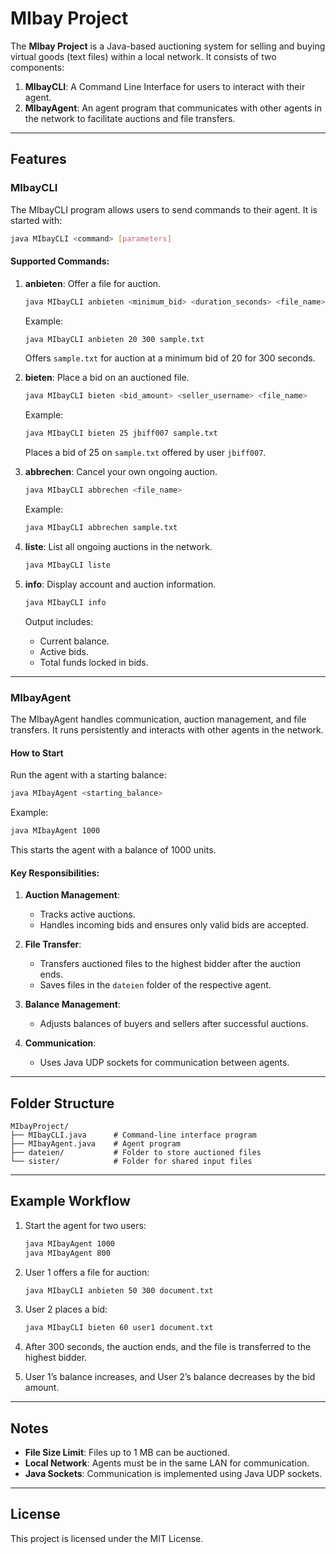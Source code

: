 # MIbay Project

The **MIbay Project** is a Java-based auctioning system for selling and buying virtual goods (text files) within a local network. It consists of two components:

1. **MIbayCLI**: A Command Line Interface for users to interact with their agent.
2. **MIbayAgent**: An agent program that communicates with other agents in the network to facilitate auctions and file transfers.

---

## Features

### MIbayCLI
The MIbayCLI program allows users to send commands to their agent. It is started with:
```bash
java MIbayCLI <command> [parameters]
```
#### Supported Commands:
1. **anbieten**: Offer a file for auction.
   ```bash
   java MIbayCLI anbieten <minimum_bid> <duration_seconds> <file_name>
   ```
   Example:
   ```bash
   java MIbayCLI anbieten 20 300 sample.txt
   ```
   Offers `sample.txt` for auction at a minimum bid of 20 for 300 seconds.

2. **bieten**: Place a bid on an auctioned file.
   ```bash
   java MIbayCLI bieten <bid_amount> <seller_username> <file_name>
   ```
   Example:
   ```bash
   java MIbayCLI bieten 25 jbiff007 sample.txt
   ```
   Places a bid of 25 on `sample.txt` offered by user `jbiff007`.

3. **abbrechen**: Cancel your own ongoing auction.
   ```bash
   java MIbayCLI abbrechen <file_name>
   ```
   Example:
   ```bash
   java MIbayCLI abbrechen sample.txt
   ```

4. **liste**: List all ongoing auctions in the network.
   ```bash
   java MIbayCLI liste
   ```

5. **info**: Display account and auction information.
   ```bash
   java MIbayCLI info
   ```
   Output includes:
   - Current balance.
   - Active bids.
   - Total funds locked in bids.

---

### MIbayAgent
The MIbayAgent handles communication, auction management, and file transfers. It runs persistently and interacts with other agents in the network.

#### How to Start
Run the agent with a starting balance:
```bash
java MIbayAgent <starting_balance>
```
Example:
```bash
java MIbayAgent 1000
```
This starts the agent with a balance of 1000 units.

#### Key Responsibilities:
1. **Auction Management**:
   - Tracks active auctions.
   - Handles incoming bids and ensures only valid bids are accepted.

2. **File Transfer**:
   - Transfers auctioned files to the highest bidder after the auction ends.
   - Saves files in the `dateien` folder of the respective agent.

3. **Balance Management**:
   - Adjusts balances of buyers and sellers after successful auctions.

4. **Communication**:
   - Uses Java UDP sockets for communication between agents.

---

## Folder Structure
```
MIbayProject/
├── MIbayCLI.java      # Command-line interface program
├── MIbayAgent.java    # Agent program
├── dateien/           # Folder to store auctioned files
└── sister/            # Folder for shared input files
```

---

## Example Workflow
1. Start the agent for two users:
   ```bash
   java MIbayAgent 1000
   java MIbayAgent 800
   ```

2. User 1 offers a file for auction:
   ```bash
   java MIbayCLI anbieten 50 300 document.txt
   ```

3. User 2 places a bid:
   ```bash
   java MIbayCLI bieten 60 user1 document.txt
   ```

4. After 300 seconds, the auction ends, and the file is transferred to the highest bidder.

5. User 1’s balance increases, and User 2’s balance decreases by the bid amount.

---

## Notes
- **File Size Limit**: Files up to 1 MB can be auctioned.
- **Local Network**: Agents must be in the same LAN for communication.
- **Java Sockets**: Communication is implemented using Java UDP sockets.

---

## License
This project is licensed under the MIT License.

